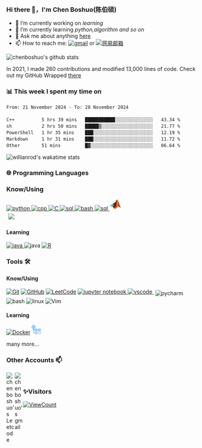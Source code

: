 ### Hi there 👋，I'm Chen Boshuo(陈伯硕)

-   🔭 I’m currently working on *learning*
-   🌱 I’m currently learning *python,algorithm and so on*
-   💬 Ask me about anything [here](https://github.com/chenboshuo/chenboshuo/issues)
-   📫 How to reach me:
[![gmail](https://img.shields.io/badge/-chenboshuo2000@gmail.com-c14438?style=flat-square&logo=Gmail&logoColor=white&link=mailto:chenboshuo2000@gmail.com)](mailto:chenboshuo2000@gmail.com)
or
[![网易邮箱](https://img.shields.io/badge/-chenboshuo.hi@163.com-c14438?style=flat-square&link=mailto:chenboshuo.hi@163.com)](mailto:chenboshuo.hi@163.com)

![chenboshuo's github stats](https://github-readme-stats.vercel.app/api?username=chenboshuo&show_icons=true)

In 2021, I made 260 contributions and modified 13,000 lines of code. Check out my GitHub Wrapped [there](githubtrends.io/wrapped/chenboshuo)

<!-- - 😄 Pronouns: ...
- ⚡ Fun fact: ... -->
### 📊 **This week I spent my time on**
<!--START_SECTION:waka-->

```txt
From: 21 November 2024 - To: 28 November 2024

C++          5 hrs 39 mins   ███████████░░░░░░░░░░░░░░   43.34 %
sh           2 hrs 50 mins   █████▒░░░░░░░░░░░░░░░░░░░   21.77 %
PowerShell   1 hr 35 mins    ███░░░░░░░░░░░░░░░░░░░░░░   12.19 %
Markdown     1 hr 31 mins    ███░░░░░░░░░░░░░░░░░░░░░░   11.72 %
Other        51 mins         █▓░░░░░░░░░░░░░░░░░░░░░░░   06.64 %
```

<!--END_SECTION:waka-->

![willianrod's wakatime stats](https://github-readme-stats.vercel.app/api/wakatime?username=chenboshuo&range=all_time&layout=compact)
### 🌐 Programming Languages

### Know/Using

<a href="https://github.com/chenboshuo/learn_python">
  <img height=20px alt="python" src="https://img.shields.io/badge/-Python-black?style=flat&logo=python">
</a>

<a href="https://github.com/chenboshuo/learn_cpp">
  <img height=20px alt="cpp" src="https://img.shields.io/badge/c++%20-%2300599C.svg?&style=for-the-badge&logo=c%2B%2B&logoColor=white">
</a>
<a href="https://github.com/chenboshuo/learn_c">
  <img height=20px alt="C" src="https://img.shields.io/badge/c%20-%2300599C.svg?&style=for-the-badge&logo=c&logoColor=white">
</a>
<a href="https://github.com/chenboshuo/learn_latex">
  <img height=20px alt="sql" src="http://img.shields.io/badge/-LaTeX-008080?style=flat-square&logo=latex&logoColor=ffffff">
</a>
<a href="https://github.com/chenboshuo/bash_script">
  <img height=20px alt='bash' src="https://camo.githubusercontent.com/fa2b177b4e8f07bdc9f12a0f053dfba9d643e02d/687474703a2f2f696d672e736869656c64732e696f2f62616467652f2d474e55253230426173682d3030303030303f7374796c653d666c61742d737175617265266c6f676f3d676e752d62617368266c6f676f436f6c6f723d666666666666">
</a>
<a href="https://github.com/chenboshuo/learn_database">
  <img height=30px alt="sql" src="https://img.icons8.com/ios-filled/2x/sql.png">
</a>

<a href="https://github.com/chenboshuo/learn_database">
  <img height=30px alt="mat" src="https://github.com/github/explore/blob/master/topics/matlab/matlab.png?raw=true">
</a>


<br>

<a href="https://github.com/learn_matlab">
  <img align="center" src="https://github-readme-stats.vercel.app/api/top-langs/?username=chenboshuo&layout=compact"style="margin:5px">
</a>



#### Learning

<a href="https://github.com/chenboshuo/learn_java">
  <img height=20px alt="java" src="https://img.shields.io/badge/Java-orange?style=flat&logo=java&logoColor=white">
</a>
  <img height=20px alt="java" src="https://img.shields.io/badge/masm%20-%2300599C.svg?&style=for-the-badge">
</a>
<a href="https://github.com/chenboshuo/learn_r">
  <img alt="R" height=20px src="https://img.shields.io/badge/-R_language-gray?style=flat&logo=R" />  
</a>
<br>

### Tools 🛠️

#### Know/Using

[![Git](https://img.shields.io/badge/-Git-black?style=flat&logo=git)](https://github.com/chenboshuo)
[![GitHub](https://img.shields.io/badge/-GitHub-181717?style=flat&logo=github)](https://github.com/chenboshuo)
[![LeetCode](https://img.shields.io/badge/-LeetCode-02569B?style=flat&logo=leetCode)](https://github.com/chenboshuo)
<a href="https://jupyter.org/">
  <img src="https://img.shields.io/badge/-jupyter_notebook-gray?style=flat&logo=jupyter" alt="jupyter notebook" height=20px>
</a>
<a href="https://jupyter.org/">
  <img src="https://img.shields.io/badge/Visual_Studio_Code-007ACC?style=flat-square&logo=Visual-Studio-Code&logoColor=white" alt="vscode" height=20px>
</a>
<img src="https://github.com/sudnyeshtalekar/sudnyeshtalekar/blob/master/Assets/jetbrains_pycharm.svg" alt="pycharm" style="vertical-align:top; margin:4px" height=20px>
<img alt="bash" width="26px" src="https://upload.wikimedia.org/wikipedia/commons/0/01/Windows_Terminal_Logo_256x256.png" />
<img height="20" alt= "linux" src="https://img.shields.io/badge/-linux-lightgray?style=flat&logo=linux&logoColor=white">
<img alt="Vim" src="https://img.shields.io/badge/-Vim-4fc08d?style=flat-square&logo=vim&logoColor=white" />
<br>

#### Learning

[![Docker](https://img.shields.io/badge/-Docker-black?style=flat&logo=docker)](https://github.com/chenboshuo)
[<img src="https://raw.githubusercontent.com/Delta456/Delta456/master/img/actions.png" alt="actions logo" width="24">](https://github.com/features/actions)

 many more...
### Other Accounts 📫

<a href="https://leetcode.com/chenboshuo/">
  <img align="left" alt="chenboshuo's Leetcode" width="22px" src="https://cdn.jsdelivr.net/npm/simple-icons@v3/icons/leetcode.svg" />
</a>
<a href="mailto:chenboshuo2000@gmail.com">
  <img align="left" alt="chenboshuo's gmail" width="22px" src="https://cdn.jsdelivr.net/npm/simple-icons@v3/icons/gmail.svg" />
</a>
<!-- <a href="https://codeforces.com/profile/chenboshuo">
  <img align="left" alt="Codeforces Profile" width="22px" src="https://cdn.jsdelivr.net/npm/simple-icons@3.5.0/icons/codeforces.svg" />
</a> -->
<!-- <a href="https://www.kaggle.com/chenboshuo">
  <img align="left" alt="Kaggle" width="22px" src="https://cdn.jsdelivr.net/npm/simple-icons@3.1.0/icons/kaggle.svg" />
</a> -->

<br>

### ✨Visitors

[![ViewCount](https://views.whatilearened.today/views/github/chenboshuo/ismlhbb.svg?cache=remove)](#)


